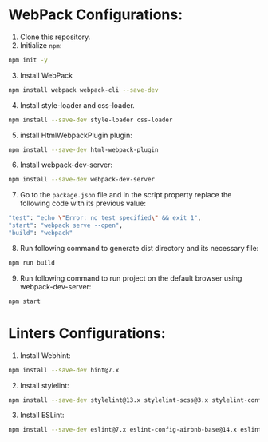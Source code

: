 # WebPack Configurations:

1. Clone this repository.
2. Initialize `npm`:

```sh
npm init -y
```

3. Install WebPack

```sh
npm install webpack webpack-cli --save-dev
```

4. Install style-loader and css-loader.

```sh
npm install --save-dev style-loader css-loader
```

5. install HtmlWebpackPlugin plugin:

```sh
npm install --save-dev html-webpack-plugin
```

6. Install webpack-dev-server:

```sh
npm install --save-dev webpack-dev-server
```

7. Go to the `package.json` file and in the script property replace the following code with its previous value:

```sh
"test": "echo \"Error: no test specified\" && exit 1",
"start": "webpack serve --open",
"build": "webpack"
```

8. Run following command to generate dist directory and its necessary file:

```sh
npm run build
```

9. Run following command to run project on the default browser using webpack-dev-server:

```sh
npm start
```

# Linters Configurations:

1. Install Webhint:

```sh
npm install --save-dev hint@7.x
```

2. Install stylelint:

```sh
npm install --save-dev stylelint@13.x stylelint-scss@3.x stylelint-config-standard@21.x stylelint-csstree-validator@1.x
```

3. Install ESLint:

```sh
npm install --save-dev eslint@7.x eslint-config-airbnb-base@14.x eslint-plugin-import@2.x babel-eslint@10.x
```
